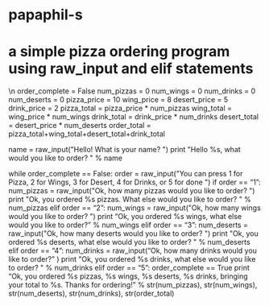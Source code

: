 # papaphil-s
# a simple pizza ordering program using raw_input and elif statements
\n
order_complete = False
num_pizzas = 0
num_wings = 0
num_drinks = 0
num_deserts = 0
pizza_price = 10
wing_price = 8
desert_price = 5
drink_price = 2
pizza_total = pizza_price * num_pizzas
wing_total = wing_price * num_wings
drink_total = drink_price * num_drinks
desert_total = desert_price * num_deserts
order_total = pizza_total+wing_total+desert_total+drink_total

name = raw_input("Hello! What is your name? ")
print "Hello %s, what would you like to order? " % name

while order_complete == False:
order = raw_input("You can press 1 for Pizza, 2 for Wings, 3 for Desert, 4 for Drinks, or 5 for done ")
if order == “1”:
num_pizzas = raw_input("Ok, how many pizzas would you like to order? ")
print "Ok, you ordered %s pizzas. What else would you like to order? " % num_pizzas
elif order == “2”:
num_wings = raw_input("Ok, how many wings would you like to order? ")
print “Ok, you ordered %s wings, what else would you like to order?” % num_wings
elif order == “3”:
num_deserts = raw_input("Ok, how many deserts would you like to order? ")
print "Ok, you ordered %s deserts, what else would you like to order? " % num_deserts
elif order == “4”:
num_drinks = raw_input(“Ok, how many drinks would you like to order?” )
print "Ok, you ordered %s drinks, what else would you like to order? " % num_drinks
elif order == “5”:
order_complete == True
print “Ok, you ordered %s pizzas, %s wings, %s deserts, %s drinks, bringing your total to %s. Thanks for ordering!” % str(num_pizzas), str(num_wings), str(num_deserts), str(num_drinks), str(order_total)

